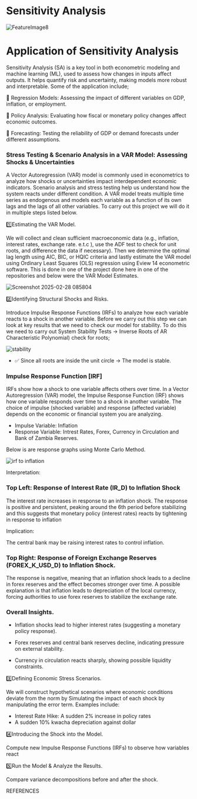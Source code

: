 # Sensitivity Analysis
![FeatureImage8](https://github.com/user-attachments/assets/f4038035-361b-471b-874c-e354e2496cbd)


# Application of Sensitivity Analysis
Sensitivity Analysis (SA) is a key tool in both econometric modeling and machine learning (ML), used to assess how changes in inputs affect outputs. It helps quantify risk and uncertainty, making models more robust and interpretable. Some of the application include;

🔹 Regression Models: Assessing the impact of different variables on GDP, inflation, or employment.

🔹 Policy Analysis: Evaluating how fiscal or monetary policy changes affect economic outcomes.

🔹 Forecasting: Testing the reliability of GDP or demand forecasts under different assumptions.

### Stress Testing & Scenario Analysis in a VAR Model: Assessing Shocks & Uncertainties
A Vector Autoregression (VAR) model is commonly used in econometrics to analyze how shocks or uncertainties impact interdependent economic indicators. Scenario analysis and stress testing help us understand how the system reacts under different condition. A VAR model treats multiple time series as endogenous and models each variable as a function of its own lags and the lags of all other variables. To carry out this project we will do it in multiple steps listed below.

1️⃣Estimating the VAR Model.

We will collect and clean sufficient macroeconomic data (e.g., inflation, interest rates, exchange rate. e.t.c ), use the ADF test to check for unit roots, and difference the data if necessary). Then we
determine the optimal lag length using AIC, BIC, or HQIC criteria and lastly estimate the VAR model using Ordinary Least Squares (OLS) regression using Eview 14 econometric software. This is done in one of the project done here in one of the repositories and below were the VAR Model Estimates.

![Screenshot 2025-02-28 085804](https://github.com/user-attachments/assets/7b20ee00-7b68-41ec-b772-a35193edf9b1)


2️⃣Identifying Structural Shocks and Risks.

Introduce Impulse Response Functions (IRFs) to analyze how each variable reacts to a shock in another variable. Before we carry out this step we can look at key results that we need to check our model for stability. To do this we need to carry out System Stability Tests → Inverse Roots of AR Characteristic Polynomial) check for roots;

![stability](https://github.com/user-attachments/assets/5c2ebc13-cb38-4579-a7e9-5f9503a1affd)


- ✅ Since all roots are inside the unit circle → The model is stable.

### Impulse Response Function [IRF]
 IRFs show how a shock to one variable affects others over time. In a Vector Autoregression (VAR) model, the Impulse Response Function (IRF) shows how one variable responds over time to a shock in another variable. The choice of impulse (shocked variable) and response (affected variable) depends on the economic or financial system you are analyzing.
  
- Impulse Variable: Inflation
- Response Variable: Intrest Rates, Forex, Currency in Circulation and Bank of Zambia Reserves.

Below is are response graphs using Monte Carlo Method.

![irf to inflation](https://github.com/user-attachments/assets/92a91b4d-595e-4450-9ecb-6741651cee0d)

Interpretation:

### Top Left: Response of Interest Rate (IR_D) to Inflation Shock 
The interest rate increases in response to an inflation shock. The response is positive and persistent, peaking around the 6th period before stabilizing and this suggests that monetary policy (interest rates) reacts by tightening in response to inflation

Implication:

The central bank may be raising interest rates to control inflation.


### Top Right:  Response of Foreign Exchange Reserves (FOREX_K_USD_D) to Inflation Shock.

The response is negative, meaning that an inflation shock leads to a decline in forex reserves and the effect becomes stronger over time. A possible explanation is that inflation leads to depreciation of the local currency, forcing authorities to use forex reserves to stabilize the exchange rate.

### Overall Insights.
- Inflation shocks lead to higher interest rates (suggesting a monetary policy response).
  
- Forex reserves and central bank reserves decline, indicating pressure on external stability.
  
- Currency in circulation reacts sharply, showing possible liquidity constraints.

  
3️⃣Defining Economic Stress Scenarios.

We will construct hypothetical scenarios where economic conditions deviate from the norm by Simulating the impact of each shock by manipulating the error term. Examples include:
- Interest Rate Hike: A sudden 2% increase in policy rates
- A sudden 10%  kwacha depreciation against dollar
  
4️⃣Introducing the Shock into the Model.

Compute new Impulse Response Functions (IRFs) to observe how variables react

5️⃣Run the Model & Analyze the Results.

Compare variance decompositions before and after the shock.


REFERENCES

